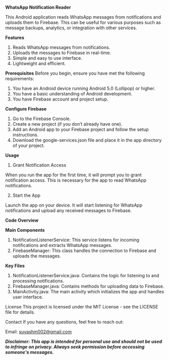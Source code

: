 ****WhatsApp Notification Reader****

This Android application reads WhatsApp messages from notifications and uploads them to Firebase. This can be useful for various purposes such as message backups, analytics, or integration with other services.

**Features**

1. Reads WhatsApp messages from notifications.
2. Uploads the messages to Firebase in real-time.
3. Simple and easy to use interface.
4. Lightweight and efficient.

**Prerequisites**
Before you begin, ensure you have met the following requirements:

1. You have an Android device running Android 5.0 (Lollipop) or higher.
2. You have a basic understanding of Android development.
3. You have Firebase account and project setup.

**Configure Firebase**

1. Go to the Firebase Console.
2. Create a new project (if you don’t already have one).
3. Add an Android app to your Firebase project and follow the setup instructions.
4. Download the google-services.json file and place it in the app directory of your project.

   

**Usage**
1. Grant Notification Access

When you run the app for the first time, it will prompt you to grant notification access. This is necessary for the app to read WhatsApp notifications.

2. Start the App

Launch the app on your device. It will start listening for WhatsApp notifications and upload any received messages to Firebase.

**Code Overview**

**Main Components**
1. NotificationListenerService: This service listens for incoming notifications and extracts WhatsApp messages.
2. FirebaseManager: This class handles the connection to Firebase and uploads the messages.


**Key Files**
1. NotificationListenerService.java: Contains the logic for listening to and processing notifications.
2. FirebaseManager.java: Contains methods for uploading data to Firebase.
3. MainActivity.java: The main activity which initializes the app and handles user interface.

License
This project is licensed under the MIT License - see the LICENSE file for details.

Contact
If you have any questions, feel free to reach out:

Email: suyashm002@gmail.com

***Disclaimer: This app is intended for personal use and should not be used to infringe on privacy. Always seek permission before accessing someone's messages.***
